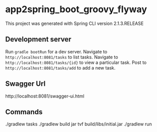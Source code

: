 # app2spring_boot_groovy_flyway


This project was generated with Spring CLI version 2.1.3.RELEASE

## Development server

Run `gradle bootRun` for a dev server.
Navigate to `http://localhost:8081/tasks` to list tasks.
Navigate to `http://localhost:8081/tasks/{id}` to view a particular task.
Post to `http://localhost:8081/tasks/add` to add a new task.

## Swagger Url
http://localhost:8081/swagger-ui.html


## Commands

./gradlew tasks
./gradlew build
jar tvf build/libs/initial.jar
./gradlew run
